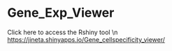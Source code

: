 # Gene_Exp_Viewer
Click here to access the Rshiny tool
\n
https://jineta.shinyapps.io/Gene_cellspecificity_viewer/
